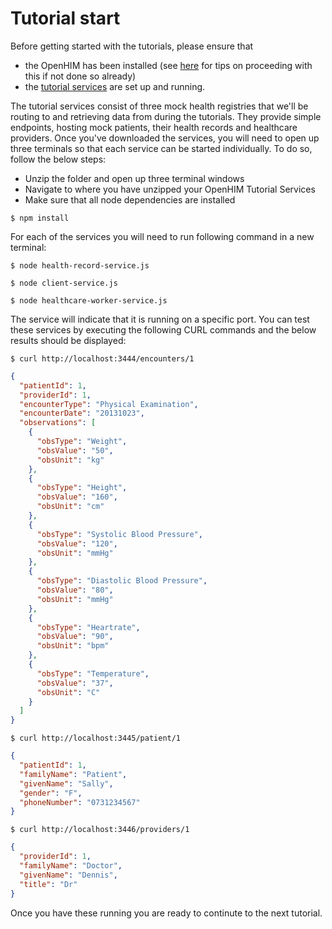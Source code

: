 Tutorial start
==============

Before getting started with the tutorials, please ensure that

*   the OpenHIM has been installed (see [here](http://127.0.0.1:8000/tutorial/1-getting-started.html#getting-started "What is the easiest way to install the OpenHIM?") for tips on proceeding with this if not done so already)
*   the [tutorial services](../_static/mediators/openhim-tutorial-services.zip "Tutorial services") are set up and running.

The tutorial services consist of three mock health registries that we'll be routing to and retrieving data from during the tutorials. They provide simple endpoints, hosting mock patients, their health records and healthcare providers. Once you've downloaded the services, you will need to open up three terminals so that each service can be started individually. To do so, follow the below steps:

*   Unzip the folder and open up three terminal windows
*   Navigate to where you have unzipped your OpenHIM Tutorial Services
*   Make sure that all node dependencies are installed

`$ npm install`

For each of the services you will need to run following command in a new terminal:

`$ node health-record-service.js`

`$ node client-service.js`

`$ node healthcare-worker-service.js`

The service will indicate that it is running on a specific port. You can test these services by executing the following CURL commands and the below results should be displayed:

`$ curl http://localhost:3444/encounters/1`

```json
{
  "patientId": 1,
  "providerId": 1,
  "encounterType": "Physical Examination",
  "encounterDate": "20131023",
  "observations": [
    {
      "obsType": "Weight",
      "obsValue": "50",
      "obsUnit": "kg"
    },
    {
      "obsType": "Height",
      "obsValue": "160",
      "obsUnit": "cm"
    },
    {
      "obsType": "Systolic Blood Pressure",
      "obsValue": "120",
      "obsUnit": "mmHg"
    },
    {
      "obsType": "Diastolic Blood Pressure",
      "obsValue": "80",
      "obsUnit": "mmHg"
    },
    {
      "obsType": "Heartrate",
      "obsValue": "90",
      "obsUnit": "bpm"
    },
    {
      "obsType": "Temperature",
      "obsValue": "37",
      "obsUnit": "C"
    }
  ]
}
```

`$ curl http://localhost:3445/patient/1`

```json
{
  "patientId": 1,
  "familyName": "Patient",
  "givenName": "Sally",
  "gender": "F",
  "phoneNumber": "0731234567"
}
```

`$ curl http://localhost:3446/providers/1`

```json
{
  "providerId": 1,
  "familyName": "Doctor",
  "givenName": "Dennis",
  "title": "Dr"
}
```

Once you have these running you are ready to continute to the next tutorial.
